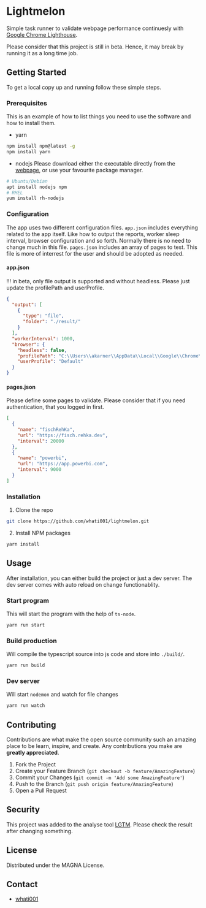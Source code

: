 
# Lightmelon
Simple task runner to validate webpage performance continuesly with [Google Chrome Lighthouse](https://developers.google.com/web/tools/lighthouse/).

Please consider that this project is still in beta. Hence, it may break by running it as a long time job.

## Getting Started
To get a local copy up and running follow these simple steps.

### Prerequisites
This is an example of how to list things you need to use the software and how to install them.
* yarn
```sh
npm install npm@latest -g
npm install yarn
```
* nodejs
Please download either the executable directly from the [webpage](https://nodejs.org/en/download/), or use your favourite package manager.
```sh
# Ubuntu/Debian
apt install nodejs npm
# RHEL
yum install rh-nodejs
```

### Configuration
The app uses two different configuration files. `app.json` includes everything related to the app itself. Like how to output the reports, worker sleep interval, browser configuration and so forth. Normally there is no need to change much in this file.
`pages.json` includes an array of pages to test. This file is more of interrest for the user and should be adopted as needed.

#### app.json
!!! in beta, only file output is supported and without headless. 
Please just update the profilePath and userProfile.
```json
{
  "output": [
    {
      "type": "file",
      "folder": "./result/"
    }
  ],
  "workerInterval": 1000,
  "browser": {
    "headless": false,
    "profilePath": "C:\\Users\\akarner\\AppData\\Local\\Google\\Chrome\\User Data",
    "userProfile": "Default"
  }
}
```

#### pages.json
Please define some pages to validate. Please consider that if you need authentication, that you logged in first.
```json
[
  {
    "name": "fischRehKa",
    "url": "https://fisch.rehka.dev",
    "interval": 20000
  },
  {
    "name": "powerbi",
    "url": "https://app.powerbi.com",
    "interval": 9000
  }
]

```

### Installation

1. Clone the repo
```sh
git clone https://github.com/whati001/lightmelon.git
```
2. Install NPM packages
```sh
yarn install
```

## Usage
After installation, you can either build the project or just a dev server. The dev server comes with auto reload on change functionablity.

### Start program
This will start the program with the help of `ts-node`.
```sh
yarn run start
```

### Build production
Will compile the typescript source into js code and store into `./build/`.
```sh
yarn run build
```

### Dev server
Will start `nodemon` and watch for file changes
```sh
yarn run watch
```

## Contributing

Contributions are what make the open source community such an amazing place to be learn, inspire, and create. Any contributions you make are **greatly appreciated**.

1. Fork the Project
2. Create your Feature Branch (`git checkout -b feature/AmazingFeature`)
3. Commit your Changes (`git commit -m 'Add some AmazingFeature'`)
4. Push to the Branch (`git push origin feature/AmazingFeature`)
5. Open a Pull Request

## Security
This project was added to the analyse tool [LGTM](https://lgtm.com/projects/g/whati001/lightmelon/). Please check the result after changing something.

## License
Distributed under the MAGNA License.

## Contact
* [whati001](https://github.com/whati001)
